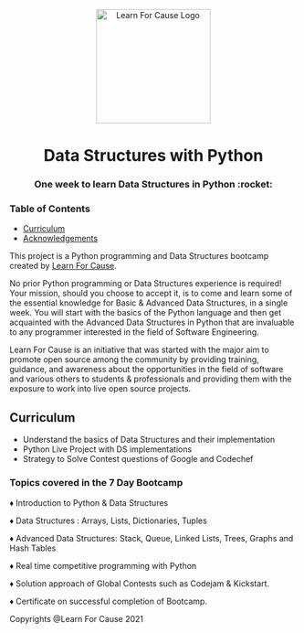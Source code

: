 <p align="center">
  <img src="assets/pp.png" width="200" alt="Learn For Cause Logo" />
</p>

<h1 align="center">
Data Structures with Python</h1>
<h3 align="center">
  One week to learn Data Structures in Python :rocket:
</h3>


### Table of Contents

- [Curriculum](#curriculum)
- [Acknowledgements](#acknowledgements)

This project is a Python programming and Data Structures bootcamp created by [Learn For Cause](https://www.learnforcause.com).

No prior Python programming or Data Structures experience is required! Your mission, should you choose to accept it, is to come and learn some of the essential knowledge for Basic & Advanced Data Structures, in a single week. You will start with the basics of the Python language and then get acquainted with the Advanced Data Structures in Python that are invaluable to any programmer interested in the field of Software Engineering.

Learn For Cause is an initiative that was started with the major aim to promote open source among the community by providing training, guidance, and awareness about the opportunities in the field of software and various others to students & professionals and providing them with the exposure to work into live open source projects.

## Curriculum

- Understand the basics of Data Structures and their implementation
- Python Live Project with DS implementations
- Strategy to Solve Contest questions of Google and Codechef

### Topics covered in the 7 Day Bootcamp

♦️ Introduction to Python & Data Structures

♦️ Data Structures : Arrays, Lists, Dictionaries, Tuples

♦️ Advanced Data Structures: Stack, Queue, Linked Lists, Trees, Graphs and Hash Tables

♦️ Real time competitive programming with Python

♦️ Solution approach of Global Contests such as Codejam & Kickstart. 

♦️ Certificate on successful completion of Bootcamp.


Copyrights @Learn For Cause 2021
